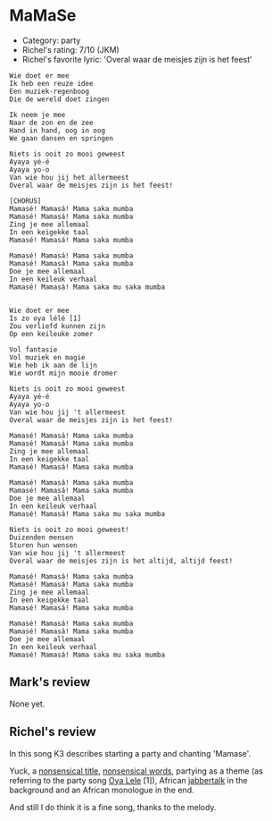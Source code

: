 # MaMaSe

 * Category: party
 * Richel's rating: 7/10 (JKM)
 * Richel's favorite lyric: 'Overal waar de meisjes zijn is het feest'


```
Wie doet er mee
Ik heb een reuze idee
Een muziek-regenboog
Die de wereld doet zingen

Ik neem je mee
Naar de zon en de zee
Hand in hand, oog in oog
We gaan dansen en springen

Niets is ooit zo mooi geweest
Ayaya yé-é
Ayaya yo-o
Van wie hou jij het allermeest
Overal waar de meisjes zijn is het feest! 

[CHORUS]
Mamasé! Mamasá! Mama saka mumba
Mamasé! Mamasá! Mama saka mumba
Zing je mee allemaal
In een keigekke taal
Mamasé! Mamasá! Mama saka mumba

Mamasé! Mamasá! Mama saka mumba
Mamasé! Mamasá! Mama saka mumba
Doe je mee allemaal
In een keileuk verhaal
Mamasé! Mamasá! Mama saka mu saka mumba


Wie doet er mee
Is zo oya lélé [1]
Zou verliefd kunnen zijn
Op een keileuke zomer

Vol fantasie
Vol muziek en magie
Wie heb ik aan de lijn
Wie wordt mijn mooie dromer

Niets is ooit zo mooi geweest
Ayaya yé-é
Ayaya yo-o
Van wie hou jij 't allermeest
Overal waar de meisjes zijn is het feest!

Mamasé! Mamasá! Mama saka mumba
Mamasé! Mamasá! Mama saka mumba
Zing je mee allemaal
In een keigekke taal
Mamasé! Mamasá! Mama saka mumba

Mamasé! Mamasá! Mama saka mumba
Mamasé! Mamasá! Mama saka mumba
Doe je mee allemaal
In een keileuk verhaal
Mamasé! Mamasá! Mama saka mu saka mumba

Niets is ooit zo mooi geweest!
Duizenden mensen
Sturen hun wensen
Van wie hou jij 't allermeest
Overal waar de meisjes zijn is het altijd, altijd feest!

Mamasé! Mamasá! Mama saka mumba
Mamasé! Mamasá! Mama saka mumba
Zing je mee allemaal
In een keigekke taal
Mamasé! Mamasá! Mama saka mumba

Mamasé! Mamasá! Mama saka mumba
Mamasé! Mamasá! Mama saka mumba
Doe je mee allemaal
In een keileuk verhaal
Mamasé! Mamasá! Mama saka mu saka mumba
```

## Mark's review

None yet.

## Richel's review

In this song K3 describes starting a party and chanting 'Mamase'.

Yuck, a [nonsensical title](NonsensicalTitles.md), [nonsensical words](NonsensicalWords.md), 
partying as a theme (as referring to the party song [Oya Lele](OyaLele.md) [1]), 
African [jabbertalk](Jabbertalk.md) in the background and an African monologue in the end. 

And still I do think it is a fine song, thanks to the melody.
